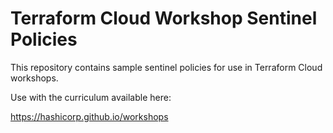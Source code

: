 # Terraform Cloud Workshop Sentinel Policies
This repository contains sample sentinel policies for use in Terraform Cloud workshops.

Use with the curriculum available here: 

https://hashicorp.github.io/workshops
